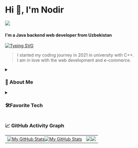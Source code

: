 <h1>
  Hi 👋, I'm Nodir
</h1>

![](https://komarev.com/ghpvc/?username=junioruz&color=gray)

<h4 align="left"> I'm a Java backend web developer from Uzbekistan </h4>
<a href="https://git.io/typing-svg"><img src="https://readme-typing-svg.demolab.com?font=REM&size=16&pause=100&color=F6F6F6&width=900&height=30&lines=My+first+programming+language+I+learned+was+C%2B%2B.%7C;I'm+focusing+on+building+eCommerce+softwares.;I'm+focusing+on+building+eCommerce+softwares.;I+love+web+development." alt="Typing SVG" /></a>

> I started my coding journey in 2021 in university with C++. <br>
I am in love with the web development and e-commerce.

<details close>
<summary><h3>🐻 About Me</h3></summary>

- ⌨️ My writings(in uzbek)
- 🌱 Currently learning Java framework <b> Spring Boot </b><br>
- 💬 Feel free to give any question related to <b>IT</b>  <br>
- 📫 How to reach me: <br>

<div>
  <a href="https://gmail.com/nodirjontojiahmedov2901@gmail.com"><img src="https://img.shields.io/badge/Gmail-D14836?style=for-the-badge&logo=gmail&logoColor=white" /></a>
  <a href="https://t.me/nodir_tatu"><img src="https://img.shields.io/badge/Telegram-2CA5E0?style=for-the-badge&logo=telegram&logoColor=white" /></a>
  <a href="https://linkedin.com/in/nodirjontojiahmedov"><img src="https://img.shields.io/badge/linkedin-D14836?style=for-the-badge&logo=linkedin&logoColor=white"/></a>
  <a href="https://www.leetcode.com/nodirjontojiahmedov2901"><img src="https://img.shields.io/badge/leetcode-D14836?style=for-the-badge&logo=leetcode&logoColor=white"/></a>

</details>
<details close>
<summary><h3>🛠Favorite Tech</h3></summary>

> Tools, languages, and other things that I like to work with.

## <h3>🧰Version Control</h3>
<img height="50" src="https://user-images.githubusercontent.com/25181517/192108372-f71d70ac-7ae6-4c0d-8395-51d8870c2ef0.png"> 
<img height="50" src="https://user-images.githubusercontent.com/25181517/192108374-8da61ba1-99ec-41d7-80b8-fb2f7c0a4948.png">

## <h3>🔨 Tools</h3>
<img height="50" src="https://user-images.githubusercontent.com/25181517/192108890-200809d1-439c-4e23-90d3-b090cf9a4eea.png">
<img height="50" src="https://static-00.iconduck.com/assets.00/pgadmin-icon-2048x2048-rxk8ydpt.png">
<img height="50" src="https://user-images.githubusercontent.com/25181517/192109061-e138ca71-337c-4019-8d42-4792fdaa7128.png">

## <h3>🌐 Web Dev</h3>
<img height="50" src="https://user-images.githubusercontent.com/25181517/192158954-f88b5814-d510-4564-b285-dff7d6400dad.png">
<img height="50" src="https://user-images.githubusercontent.com/25181517/183898674-75a4a1b1-f960-4ea9-abcb-637170a00a75.png">

## <h3>📜 Java</h3>
<img height="50" src="https://raw.githubusercontent.com/devicons/devicon/master/icons/java/java-original.svg">
<img height="50" src="https://www.vectorlogo.zone/logos/springio/springio-icon.svg">

## <h3>💾 Database</h3>
<img height="50" src="https://user-images.githubusercontent.com/25181517/117208740-bfb78400-adf5-11eb-97bb-09072b6bedfc.png">
<img height="50" src="https://raw.githubusercontent.com/devicons/devicon/master/icons/mongodb/mongodb-original-wordmark.svg">

## <h3>🖥 Operating system</h3>
<img height="50" src="https://user-images.githubusercontent.com/25181517/186884150-05e9ff6d-340e-4802-9533-2c3f02363ee3.png">

</details>

<h3>📈 GitHub Activity Graph</h3>
  <table>
    <tr>
        <td align="center"><a href="https://github.com/nodirjon2901#gh-light-mode-only"><img src="https://github-readme-stats.vercel.app/api?username=nodirjon2901&show_icons=true&theme=default&include_all_commits=true#gh-light-mode-only" alt="My GitHub Stats"/></a><a href="https://github.com/nodirjon2901#gh-dark-mode-only"><img src="https://github-readme-stats.vercel.app/api?username=nodirjon2901&show_icons=true&theme=tokyonight&include_all_commits=true#gh-dark-mode-only" alt="My GitHub Stats"/></a></td>
        <td align="center"><a href="https://github.com/nodirjon2901#gh-light-mode-only"><img src="https://github-readme-streak-stats.herokuapp.com/?user=nodirjon2901&theme=default"/></a><a href="https://github.com/nodirjon2901#gh-dark-mode-only"><img src="https://github-readme-streak-stats.herokuapp.com/?user=nodirjon2901&theme=tokyonight"/></a></td>
    </tr>
</table>


